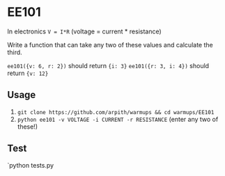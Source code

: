 # EE101
In electronics `V = I*R` (voltage = current * resistance)

Write a function that can take any two of these values and calculate the third.

`ee101({v: 6, r: 2})` should return `{i: 3}`
`ee101({r: 3, i: 4})` should return `{v: 12}`

## Usage 
1. `git clone https://github.com/arpith/warmups && cd warmups/EE101`
2. `python ee101 -v VOLTAGE -i CURRENT -r RESISTANCE` (enter any two of these!)

## Test
`python tests.py

